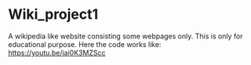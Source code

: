 # Wiki_project1
A wikipedia like website consisting some webpages only. This is only for educational purpose. Here the code works like: https://youtu.be/jai0K3MZScc
